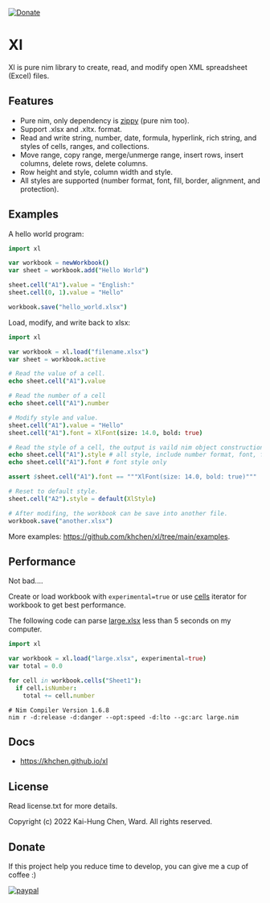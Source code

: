 [![Donate](https://img.shields.io/badge/Donate-PayPal-green.svg)](https://paypal.me/khchen0915?country.x=TW&locale.x=zh_TW)

# Xl
Xl is pure nim library to create, read, and modify open XML spreadsheet (Excel) files.

## Features
- Pure nim, only dependency is [zippy](https://github.com/guzba/zippy "zippy") (pure nim too).
- Support .xlsx and .xltx. format.
- Read and write string, number, date, formula, hyperlink, rich string, and styles of cells, ranges, and collections.
- Move range, copy range, merge/unmerge range, insert rows, insert columns, delete rows, delete columns.
- Row height and style, column width and style.
- All styles are supported (number format, font, fill, border, alignment, and protection).

## Examples
A hello world program:
```nim
import xl

var workbook = newWorkbook()
var sheet = workbook.add("Hello World")

sheet.cell("A1").value = "English:"
sheet.cell(0, 1).value = "Hello"

workbook.save("hello_world.xlsx")
```

Load, modify, and write back to xlsx:
```nim
import xl

var workbook = xl.load("filename.xlsx")
var sheet = workbook.active

# Read the value of a cell.
echo sheet.cell("A1").value

# Read the number of a cell
echo sheet.cell("A1").number

# Modify style and value.
sheet.cell("A1").value = "Hello"
sheet.cell("A1").font = XlFont(size: 14.0, bold: true)

# Read the style of a cell, the output is vaild nim object construction expression.
echo sheet.cell("A1").style # all style, include number format, font, fill, etc.
echo sheet.cell("A1").font # font style only

assert $sheet.cell("A1").font == """XlFont(size: 14.0, bold: true)"""

# Reset to default style.
sheet.cell("A2").style = default(XlStyle)

# After modifing, the workbook can be save into another file.
workbook.save("another.xlsx")
```

More examples: https://github.com/khchen/xl/tree/main/examples.

## Performance

Not bad....

Create or load workbook with `experimental=true` or use [cells](https://khchen.github.io/xl/#cells.i%2CXlWorkbook%2Cint "cells") iterator for workbook to get best performance.

The following code can parse [large.xlsx](https://github.com/theorchard/openpyxl/blob/master/openpyxl/benchmarks/files/large.xlsx "large.xlsx") less than 5 seconds on my computer.

```nim
import xl

var workbook = xl.load("large.xlsx", experimental=true)
var total = 0.0

for cell in workbook.cells("Sheet1"):
  if cell.isNumber:
    total += cell.number
```

```
# Nim Compiler Version 1.6.8
nim r -d:release -d:danger --opt:speed -d:lto --gc:arc large.nim
```



## Docs
* https://khchen.github.io/xl

## License
Read license.txt for more details.

Copyright (c) 2022 Kai-Hung Chen, Ward. All rights reserved.

## Donate
If this project help you reduce time to develop, you can give me a cup of coffee :)

[![paypal](https://www.paypalobjects.com/en_US/i/btn/btn_donateCC_LG.gif)](https://paypal.me/khchen0915?country.x=TW&locale.x=zh_TW)
